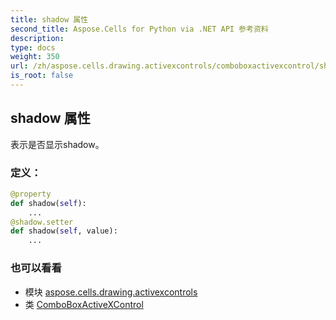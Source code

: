 ```yaml
---
title: shadow 属性
second_title: Aspose.Cells for Python via .NET API 参考资料
description:
type: docs
weight: 350
url: /zh/aspose.cells.drawing.activexcontrols/comboboxactivexcontrol/shadow/
is_root: false
---
```

## shadow 属性

表示是否显示shadow。
### 定义：
```python
@property
def shadow(self):
    ...
@shadow.setter
def shadow(self, value):
    ...
```

### 也可以看看
* 模块 [aspose.cells.drawing.activexcontrols](../../)
* 类 [ComboBoxActiveXControl](/cells/python-net/zh/aspose.cells.drawing.activexcontrols/comboboxactivexcontrol)
